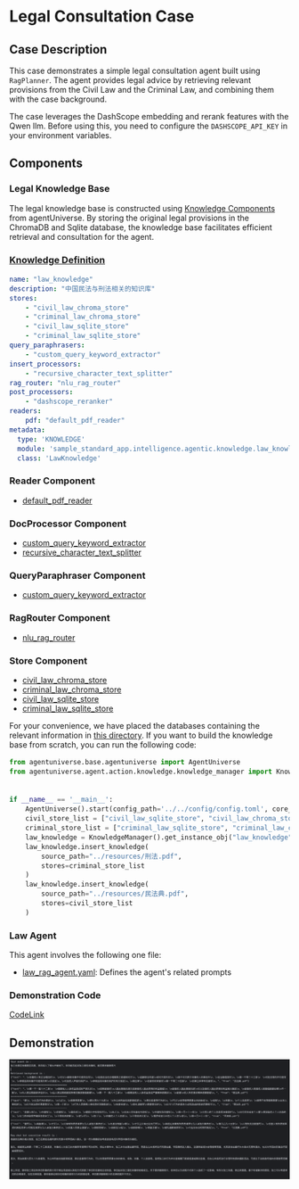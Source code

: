 # Legal Consultation Case
## Case Description
This case demonstrates a simple legal consultation agent built using `RagPlanner`. The agent provides legal advice by retrieving relevant provisions from the Civil Law and the Criminal Law, and combining them with the case background.

The case leverages the DashScope embedding and rerank features with the Qwen llm. Before using this, you need to configure the `DASHSCOPE_API_KEY` in your environment variables.

## Components
### Legal Knowledge Base
The legal knowledge base is constructed using [Knowledge Components](2_2_4_Knowledge_Related_Domain_Objects.md) from agentUniverse. By storing the original legal provisions in the ChromaDB and Sqlite database, the knowledge base facilitates efficient retrieval and consultation for the agent.

### [Knowledge Definition](../../../sample_standard_app/intelligence/agentic/knowledge/law_knowledge.yaml)
```yaml
name: "law_knowledge"
description: "中国民法与刑法相关的知识库"
stores:
    - "civil_law_chroma_store"
    - "criminal_law_chroma_store"
    - "civil_law_sqlite_store"
    - "criminal_law_sqlite_store"
query_paraphrasers:
    - "custom_query_keyword_extractor"
insert_processors:
    - "recursive_character_text_splitter"
rag_router: "nlu_rag_router"
post_processors:
    - "dashscope_reranker"
readers:
    pdf: "default_pdf_reader"
metadata:
  type: 'KNOWLEDGE'
  module: 'sample_standard_app.intelligence.agentic.knowledge.law_knowledge'
  class: 'LawKnowledge'
```

### Reader Component
- [default_pdf_reader](../../../agentuniverse/agent/action/knowledge/reader/file/pdf_reader.yaml)

### DocProcessor Component
- [custom_query_keyword_extractor](../../../sample_standard_app/intelligence/agentic/knowledge/doc_processor/query_keyword_extractor.yaml)
- [recursive_character_text_splitter](../../../agentuniverse/agent/action/knowledge/doc_processor/recursive_character_text_splitter.yaml)

### QueryParaphraser Component
- [custom_query_keyword_extractor](../../../sample_standard_app/intelligence/agentic/knowledge/query_paraphraser/custom_query_keyword_extractor.yaml)

### RagRouter Component
- [nlu_rag_router](../../../sample_standard_app/intelligence/agentic/knowledge/rag_router/nlu_rag_router.yaml)

### Store Component
- [civil_law_chroma_store](../../../sample_standard_app/intelligence/agentic/knowledge/store/civil_law_chroma_store.yaml)
- [criminal_law_chroma_store](../../../sample_standard_app/intelligence/agentic/knowledge/store/criminal_law_chroma_store.yaml)
- [civil_law_sqlite_store](../../../sample_standard_app/intelligence/agentic/knowledge/store/civil_law_sqlite_store.yaml)
- [criminal_law_sqlite_store](../../../sample_standard_app/intelligence/agentic/knowledge/store/criminal_law_sqlite_store.yaml)

For your convenience, we have placed the databases containing the relevant information in [this directory](../../../sample_standard_app/intelligence/db/). If you want to build the knowledge base from scratch, you can run the following code:
```python
from agentuniverse.base.agentuniverse import AgentUniverse
from agentuniverse.agent.action.knowledge.knowledge_manager import KnowledgeManager


if __name__ == '__main__':
    AgentUniverse().start(config_path='../../config/config.toml', core_mode=True)
    civil_store_list = ["civil_law_sqlite_store", "civil_law_chroma_store"]
    criminal_store_list = ["criminal_law_sqlite_store", "criminal_law_chroma_store"]
    law_knowledge = KnowledgeManager().get_instance_obj("law_knowledge")
    law_knowledge.insert_knowledge(
        source_path="../resources/刑法.pdf",
        stores=criminal_store_list
    )
    law_knowledge.insert_knowledge(
        source_path="../resources/民法典.pdf",
        stores=civil_store_list
    )
```

### Law Agent
This agent involves the following one file:
- [law_rag_agent.yaml](../../../sample_standard_app/intelligence/agentic/agent/agent_instance/rag_agent_case/law_rag_agent.yaml): Defines the agent's related prompts


### Demonstration Code
[CodeLink](../../../sample_standard_app/intelligence/test/law_chat_bot.py)

## Demonstration
![Demonstration Image](../_picture/law_agent_demo.png)